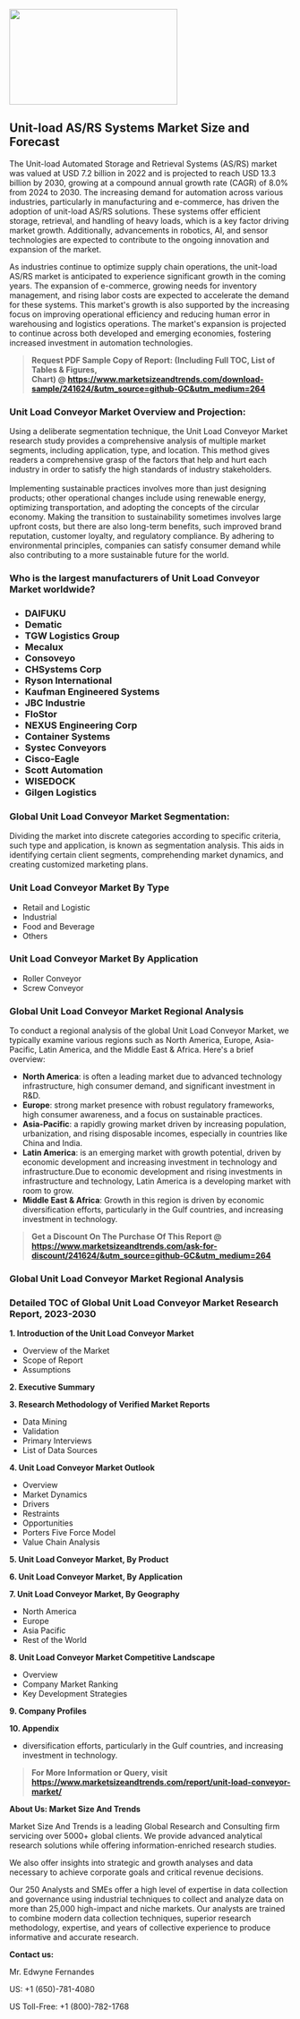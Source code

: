 <p><img class="alignnone size-medium wp-image-20088" src="https://ffe5etoiles.com/wp-content/uploads/2024/12/MST1-300x171.png" alt="" width="300" height="171" /></p><h2>Unit-load AS/RS Systems Market Size and Forecast</h2><p>The Unit-load Automated Storage and Retrieval Systems (AS/RS) market was valued at USD 7.2 billion in 2022 and is projected to reach USD 13.3 billion by 2030, growing at a compound annual growth rate (CAGR) of 8.0% from 2024 to 2030. The increasing demand for automation across various industries, particularly in manufacturing and e-commerce, has driven the adoption of unit-load AS/RS solutions. These systems offer efficient storage, retrieval, and handling of heavy loads, which is a key factor driving market growth. Additionally, advancements in robotics, AI, and sensor technologies are expected to contribute to the ongoing innovation and expansion of the market.</p><p>As industries continue to optimize supply chain operations, the unit-load AS/RS market is anticipated to experience significant growth in the coming years. The expansion of e-commerce, growing needs for inventory management, and rising labor costs are expected to accelerate the demand for these systems. This market's growth is also supported by the increasing focus on improving operational efficiency and reducing human error in warehousing and logistics operations. The market's expansion is projected to continue across both developed and emerging economies, fostering increased investment in automation technologies.</p></p><blockquote id="" class=""><strong>Request PDF Sample Copy of Report: (Including Full TOC, List of Tables &amp; Figures, Chart)&nbsp;@&nbsp;<strong><a href="https://www.marketsizeandtrends.com/download-sample/241624/&utm_source=github-GC&utm_medium=264" target="_blank">https://www.marketsizeandtrends.com/download-sample/241624/&utm_source=github-GC&utm_medium=264</a></strong></strong></blockquote><h3 id="" class="">Unit Load Conveyor Market&nbsp;Overview and Projection:</h3><p id="" class="">Using a deliberate segmentation technique, the Unit Load Conveyor Market research study provides a comprehensive analysis of multiple market segments, including application, type, and location. This method gives readers a comprehensive grasp of the factors that help and hurt each industry in order to satisfy the high standards of industry stakeholders. <br /> <br />Implementing sustainable practices involves more than just designing products; other operational changes include using renewable energy, optimizing transportation, and adopting the concepts of the circular economy. Making the transition to sustainability sometimes involves large upfront costs, but there are also long-term benefits, such improved brand reputation, customer loyalty, and regulatory compliance. By adhering to environmental principles, companies can satisfy consumer demand while also contributing to a more sustainable future for the world.</p><h3 id="" class="">Who is the largest manufacturers of&nbsp;Unit Load Conveyor Market worldwide?</h3><h3 class=""><p><ul><li>DAIFUKU </li><li> Dematic </li><li> TGW Logistics Group </li><li> Mecalux </li><li> Consoveyo </li><li> CHSystems Corp </li><li> Ryson International </li><li> Kaufman Engineered Systems </li><li> JBC Industrie </li><li> FloStor </li><li> NEXUS Engineering Corp </li><li> Container Systems </li><li> Systec Conveyors </li><li> Cisco-Eagle </li><li> Scott Automation </li><li> WISEDOCK </li><li> Gilgen Logistics</li></ul></p></h3><h3 id="" class="">Global&nbsp;Unit Load Conveyor Market Segmentation:</h3><p id="" class="">Dividing the market into discrete categories according to specific criteria, such type and application, is known as segmentation analysis. This aids in identifying certain client segments, comprehending market dynamics, and creating customized marketing plans.</p><h3 id="" class="">Unit Load Conveyor Market&nbsp;By Type</h3><p><p><ul><li>Retail and Logistic</li><li> Industrial</li><li> Food and Beverage</li><li> Others</p></li></ul></p></p><h3 id="" class="">Unit Load Conveyor Market&nbsp;By Application</h3><p class=""><p><ul><li>Roller Conveyor</li><li> Screw Conveyor</li></ul></p></p><h3 id="" class="">Global Unit Load Conveyor Market Regional Analysis</h3><p id="" class="">To conduct a regional analysis of the global Unit Load Conveyor Market, we typically examine various regions such as North America, Europe, Asia-Pacific, Latin America, and the Middle East &amp; Africa. Here's a brief overview:</p><ul><li><strong>North America</strong>: is often a leading market due to advanced technology infrastructure, high consumer demand, and significant investment in R&amp;D.</li><li><strong>Europe</strong>: strong market presence with robust regulatory frameworks, high consumer awareness, and a focus on sustainable practices.</li><li><strong>Asia-Pacific</strong>: a rapidly growing market driven by increasing population, urbanization, and rising disposable incomes, especially in countries like China and India.</li><li><strong>Latin America</strong>: is an emerging market with growth potential, driven by economic development and increasing investment in technology and infrastructure.Due to economic development and rising investments in infrastructure and technology, Latin America is a developing market with room to grow.</li><li><strong>Middle East &amp; Africa</strong>: Growth in this region is driven by economic diversification efforts, particularly in the Gulf countries, and increasing investment in technology.</li></ul><blockquote id="" class=""><strong>Get a Discount On The Purchase Of This Report @ <strong><a href="https://www.marketsizeandtrends.com/ask-for-discount/241624/&utm_source=github-GC&utm_medium=264" target="_blank">https://www.marketsizeandtrends.com/ask-for-discount/241624/&utm_source=github-GC&utm_medium=264</a></strong></strong></blockquote><h3 id="" class="">Global Unit Load Conveyor Market Regional Analysis</h3><h3 id="" class="">Detailed TOC of Global Unit Load Conveyor Market Research Report, 2023-2030</h3><p id="" class=""><strong>1. Introduction of the Unit Load Conveyor Market</strong></p><ul><li>Overview of the Market</li><li>Scope of Report</li><li>Assumptions</li></ul><p id="" class=""><strong>2. Executive Summary</strong></p><p id="" class=""><strong>3. Research Methodology of Verified Market Reports</strong></p><ul><li>Data Mining</li><li>Validation</li><li>Primary Interviews</li><li>List of Data Sources</li></ul><p id="" class=""><strong>4. Unit Load Conveyor Market Outlook</strong></p><ul><li>Overview</li><li>Market Dynamics</li><li>Drivers</li><li>Restraints</li><li>Opportunities</li><li>Porters Five Force Model</li><li>Value Chain Analysis</li></ul><p id="" class=""><strong>5. Unit Load Conveyor Market, By Product</strong></p><p id="" class=""><strong>6. Unit Load Conveyor Market, By Application</strong></p><p id="" class=""><strong>7. Unit Load Conveyor Market, By Geography</strong></p><ul><li>North America</li><li>Europe</li><li>Asia Pacific</li><li>Rest of the World</li></ul><p id="" class=""><strong>8. Unit Load Conveyor Market Competitive Landscape</strong></p><ul><li>Overview</li><li>Company Market Ranking</li><li>Key Development Strategies</li></ul><p id="" class=""><strong>9. Company Profiles</strong></p><p id="" class=""><strong>10. Appendix</strong></p><ul><li>diversification efforts, particularly in the Gulf countries, and increasing investment in technology.</li></ul><blockquote id="" class=""><strong>For More Information or Query, visit <strong><strong><a href="https://www.marketsizeandtrends.com/report/unit-load-conveyor-market/" target="_blank">https://www.marketsizeandtrends.com/report/unit-load-conveyor-market/</a></strong></strong></strong></blockquote><p id="" class=""><strong>About Us: Market Size And Trends</strong></p><p id="" class="">Market Size And Trends is a leading Global Research and Consulting firm servicing over 5000+ global clients. We provide advanced analytical research solutions while offering information-enriched research studies.</p><p id="" class="">We also offer insights into strategic and growth analyses and data necessary to achieve corporate goals and critical revenue decisions.</p><p id="" class="">Our 250 Analysts and SMEs offer a high level of expertise in data collection and governance using industrial techniques to collect and analyze data on more than 25,000 high-impact and niche markets. Our analysts are trained to combine modern data collection techniques, superior research methodology, expertise, and years of collective experience to produce informative and accurate research.</p><p id="" class=""><strong>Contact us:</strong></p><p id="" class="">Mr. Edwyne Fernandes</p><p id="" class="">US: +1 (650)-781-4080</p><p id="" class="">US Toll-Free: +1 (800)-782-1768</p>
